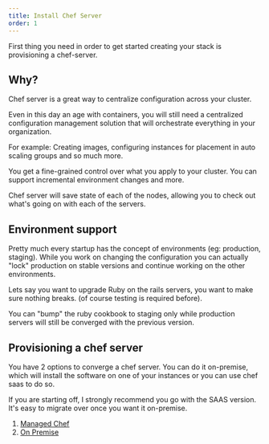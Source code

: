 ```yaml
---
title: Install Chef Server
order: 1
---
```


First thing you need in order to get started creating your stack is provisioning a chef-server.

## Why?

Chef server is a great way to centralize configuration across your cluster.

Even in this day an age with containers, you will still need a centralized
configuration management solution that will orchestrate everything in your
organization.

For example: Creating images, configuring instances for placement in auto
scaling groups and so much more.

You get a fine-grained control over what you apply to your cluster. You can
support incremental environment changes and more.

Chef server will save state of each of the nodes, allowing you to check out what's going on with each of the servers.

## Environment support

Pretty much every startup has the concept of environments (eg: production,
staging). While you work on changing the configuration you can actually "lock"
production on stable versions and continue working on the other environments.

Lets say you want to upgrade Ruby on the rails servers, you want to make sure
nothing breaks. (of course testing is required before).

You can "bump" the ruby cookbook to staging only while production servers will
still be converged with the previous version.

## Provisioning a chef server

You have 2 options to converge a chef server. You can do it on-premise, which
will install the software on one of your instances or you can use chef saas to
do so.

If you are starting off, I strongly recommend you go with the SAAS version.
It's easy to migrate over once you want it on-premise.

1. [Managed Chef](/bootstrapping/managed-chef/)
2. [On Premise](/bootstrapping/on-premise-chef/)
